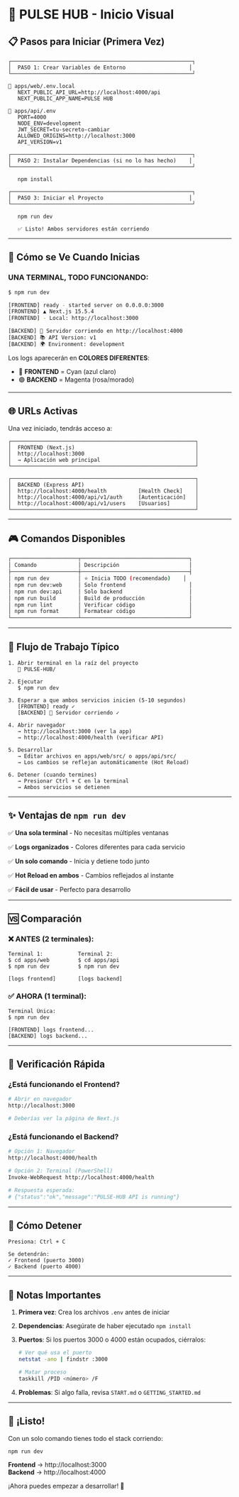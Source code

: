 # 🎯 PULSE HUB - Inicio Visual

## 📋 Pasos para Iniciar (Primera Vez)

```
┌─────────────────────────────────────────────────────────┐
│  PASO 1: Crear Variables de Entorno                    │
└─────────────────────────────────────────────────────────┘

📁 apps/web/.env.local
   NEXT_PUBLIC_API_URL=http://localhost:4000/api
   NEXT_PUBLIC_APP_NAME=PULSE HUB

📁 apps/api/.env
   PORT=4000
   NODE_ENV=development
   JWT_SECRET=tu-secreto-cambiar
   ALLOWED_ORIGINS=http://localhost:3000
   API_VERSION=v1

┌─────────────────────────────────────────────────────────┐
│  PASO 2: Instalar Dependencias (si no lo has hecho)    │
└─────────────────────────────────────────────────────────┘

   npm install

┌─────────────────────────────────────────────────────────┐
│  PASO 3: Iniciar el Proyecto                           │
└─────────────────────────────────────────────────────────┘

   npm run dev

   ✅ Listo! Ambos servidores están corriendo
```

---

## 🎨 Cómo se Ve Cuando Inicias

### UNA TERMINAL, TODO FUNCIONANDO:

```bash
$ npm run dev

[FRONTEND] ready - started server on 0.0.0.0:3000
[FRONTEND] ▲ Next.js 15.5.4
[FRONTEND] - Local: http://localhost:3000

[BACKEND] 🚀 Servidor corriendo en http://localhost:4000
[BACKEND] 📚 API Version: v1
[BACKEND] 🌍 Environment: development
```

Los logs aparecerán en **COLORES DIFERENTES**:
- 🔵 **FRONTEND** = Cyan (azul claro)
- 🟣 **BACKEND** = Magenta (rosa/morado)

---

## 🌐 URLs Activas

Una vez iniciado, tendrás acceso a:

```
┌──────────────────────────────────────────────────────────┐
│  FRONTEND (Next.js)                                      │
│  http://localhost:3000                                   │
│  → Aplicación web principal                              │
└──────────────────────────────────────────────────────────┘

┌──────────────────────────────────────────────────────────┐
│  BACKEND (Express API)                                   │
│  http://localhost:4000/health          [Health Check]    │
│  http://localhost:4000/api/v1/auth     [Autenticación]   │
│  http://localhost:4000/api/v1/users    [Usuarios]        │
└──────────────────────────────────────────────────────────┘
```

---

## 🎮 Comandos Disponibles

```bash
┌─────────────────────┬──────────────────────────────────┐
│ Comando             │ Descripción                      │
├─────────────────────┼──────────────────────────────────┤
│ npm run dev         │ ⭐ Inicia TODO (recomendado)    │
│ npm run dev:web     │ Solo frontend                    │
│ npm run dev:api     │ Solo backend                     │
│ npm run build       │ Build de producción              │
│ npm run lint        │ Verificar código                 │
│ npm run format      │ Formatear código                 │
└─────────────────────┴──────────────────────────────────┘
```

---

## 🔄 Flujo de Trabajo Típico

```
1. Abrir terminal en la raíz del proyecto
   📂 PULSE-HUB/

2. Ejecutar
   $ npm run dev

3. Esperar a que ambos servicios inicien (5-10 segundos)
   [FRONTEND] ready ✓
   [BACKEND] 🚀 Servidor corriendo ✓

4. Abrir navegador
   → http://localhost:3000 (ver la app)
   → http://localhost:4000/health (verificar API)

5. Desarrollar
   → Editar archivos en apps/web/src/ o apps/api/src/
   → Los cambios se reflejan automáticamente (Hot Reload)

6. Detener (cuando termines)
   → Presionar Ctrl + C en la terminal
   → Ambos servicios se detienen
```

---

## ✨ Ventajas de `npm run dev`

✅ **Una sola terminal** - No necesitas múltiples ventanas

✅ **Logs organizados** - Colores diferentes para cada servicio

✅ **Un solo comando** - Inicia y detiene todo junto

✅ **Hot Reload en ambos** - Cambios reflejados al instante

✅ **Fácil de usar** - Perfecto para desarrollo

---

## 🆚 Comparación

### ❌ ANTES (2 terminales):

```
Terminal 1:           Terminal 2:
$ cd apps/web         $ cd apps/api  
$ npm run dev         $ npm run dev

[logs frontend]       [logs backend]
```

### ✅ AHORA (1 terminal):

```
Terminal Única:
$ npm run dev

[FRONTEND] logs frontend...
[BACKEND] logs backend...
```

---

## 🎯 Verificación Rápida

### ¿Está funcionando el Frontend?
```bash
# Abrir en navegador
http://localhost:3000

# Deberías ver la página de Next.js
```

### ¿Está funcionando el Backend?
```bash
# Opción 1: Navegador
http://localhost:4000/health

# Opción 2: Terminal (PowerShell)
Invoke-WebRequest http://localhost:4000/health

# Respuesta esperada:
# {"status":"ok","message":"PULSE-HUB API is running"}
```

---

## 🛑 Cómo Detener

```
Presiona: Ctrl + C

Se detendrán:
✓ Frontend (puerto 3000)
✓ Backend (puerto 4000)
```

---

## 📝 Notas Importantes

1. **Primera vez**: Crea los archivos `.env` antes de iniciar

2. **Dependencias**: Asegúrate de haber ejecutado `npm install`

3. **Puertos**: Si los puertos 3000 o 4000 están ocupados, ciérralos:
   ```bash
   # Ver qué usa el puerto
   netstat -ano | findstr :3000
   
   # Matar proceso
   taskkill /PID <número> /F
   ```

4. **Problemas**: Si algo falla, revisa `START.md` o `GETTING_STARTED.md`

---

## 🚀 ¡Listo!

Con un solo comando tienes todo el stack corriendo:

```bash
npm run dev
```

**Frontend** → http://localhost:3000  
**Backend** → http://localhost:4000

¡Ahora puedes empezar a desarrollar! 🎉

